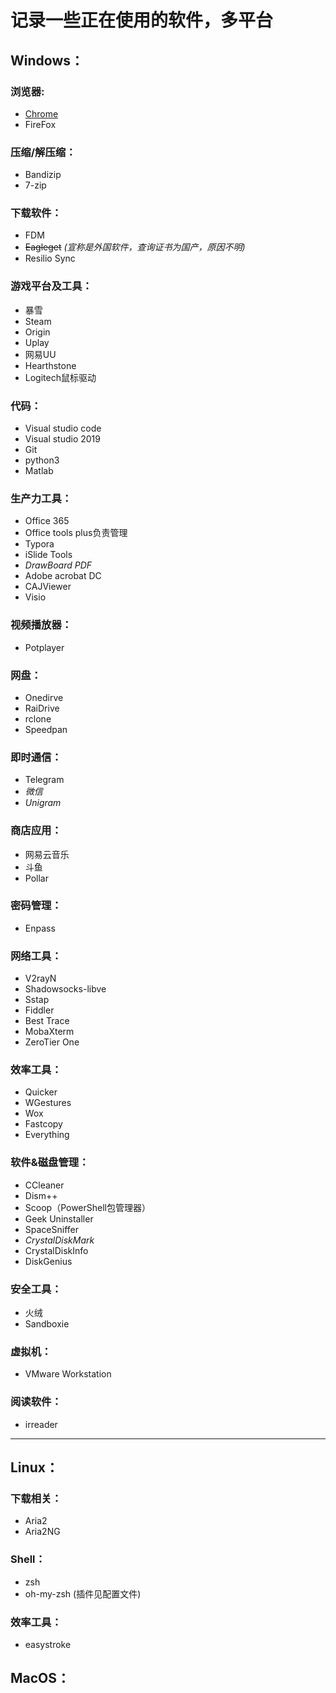 # 记录一些正在使用的软件，多平台

## Windows：

### 浏览器:

- [Chrome](<https://www.google.com/chrome/>)
- FireFox

### 压缩/解压缩：

- Bandizip
- 7-zip

### 下载软件：

- FDM
- ~~Eagleget~~    *(宣称是外国软件，查询证书为国产，原因不明)*
- Resilio Sync

### 游戏平台及工具：

- 暴雪
- Steam
- Origin
- Uplay
- 网易UU
- Hearthstone
- Logitech鼠标驱动

### 代码：

- Visual studio code
- Visual studio 2019
- Git
- python3
- Matlab

### 生产力工具：

- Office 365
- Office tools plus负责管理
- Typora
- iSlide Tools
- *DrawBoard PDF*
- Adobe acrobat DC
- CAJViewer
- Visio

### 视频播放器：

- Potplayer

### 网盘：

- Onedirve
- RaiDrive
- rclone
- Speedpan

### 即时通信：

- Telegram
- *微信*
- *Unigram*

### 商店应用：

- 网易云音乐
- 斗鱼
- Pollar

### 密码管理：

- Enpass

### 网络工具：

- V2rayN
- Shadowsocks-libve
- Sstap
- Fiddler
- Best Trace
- MobaXterm
- ZeroTier One

### 效率工具：

- Quicker
- WGestures
- Wox
- Fastcopy
- Everything 

### 软件&磁盘管理：

- CCleaner
- Dism++
- Scoop（PowerShell包管理器）
- Geek Uninstaller
- SpaceSniffer
- *CrystalDiskMark*
- CrystalDiskInfo
- DiskGenius

### 安全工具：

- 火绒
- Sandboxie

### 虚拟机：

- VMware Workstation

### 阅读软件：

- irreader

<!--注：斜体代表Windows商店版本-->

------

## Linux：

### 下载相关：

- Aria2 
- Aria2NG

### Shell：

- zsh
- oh-my-zsh (插件见配置文件)

### 效率工具：

- easystroke

## MacOS：




